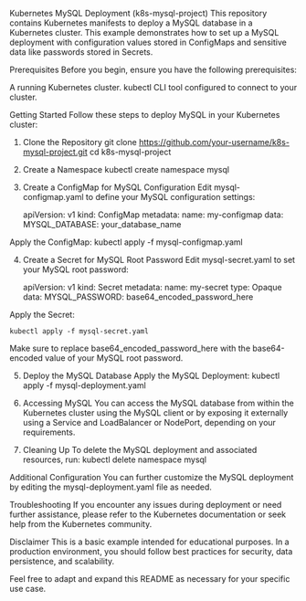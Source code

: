 Kubernetes MySQL Deployment (k8s-mysql-project)
This repository contains Kubernetes manifests to deploy a MySQL database in a Kubernetes cluster. This example demonstrates how to set up a MySQL deployment with configuration values stored in ConfigMaps and sensitive data like passwords stored in Secrets.

Prerequisites
Before you begin, ensure you have the following prerequisites:

A running Kubernetes cluster.
kubectl CLI tool configured to connect to your cluster.

Getting Started
Follow these steps to deploy MySQL in your Kubernetes cluster:

1. Clone the Repository
	git clone https://github.com/your-username/k8s-mysql-project.git
	cd k8s-mysql-project

2. Create a Namespace
	kubectl create namespace mysql

3. Create a ConfigMap for MySQL Configuration
Edit mysql-configmap.yaml to define your MySQL configuration settings:

	apiVersion: v1
	kind: ConfigMap
	metadata:
	  name: my-configmap
	data:
	  MYSQL_DATABASE: your_database_name

Apply the ConfigMap:
	kubectl apply -f mysql-configmap.yaml


4. Create a Secret for MySQL Root Password
Edit mysql-secret.yaml to set your MySQL root password:

	apiVersion: v1
	kind: Secret
	metadata:
	  name: my-secret
	type: Opaque
	data:
	  MYSQL_PASSWORD: base64_encoded_password_here


Apply the Secret:

	kubectl apply -f mysql-secret.yaml

Make sure to replace base64_encoded_password_here with the base64-encoded value of your MySQL root password.

5. Deploy the MySQL Database
Apply the MySQL Deployment:
	kubectl apply -f mysql-deployment.yaml


6. Accessing MySQL
You can access the MySQL database from within the Kubernetes cluster using the MySQL client or by exposing it externally using a Service and LoadBalancer or NodePort, depending on your requirements.

7. Cleaning Up
To delete the MySQL deployment and associated resources, run:
	kubectl delete namespace mysql

Additional Configuration
You can further customize the MySQL deployment by editing the mysql-deployment.yaml file as needed.

Troubleshooting
If you encounter any issues during deployment or need further assistance, please refer to the Kubernetes documentation or seek help from the Kubernetes community.

Disclaimer
This is a basic example intended for educational purposes. In a production environment, you should follow best practices for security, data persistence, and scalability.

Feel free to adapt and expand this README as necessary for your specific use case.
